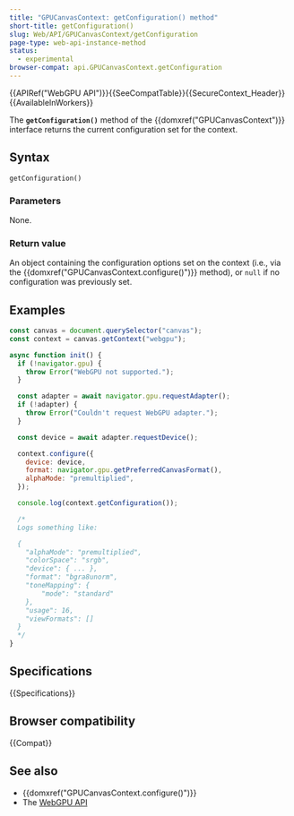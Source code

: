 ```yaml
---
title: "GPUCanvasContext: getConfiguration() method"
short-title: getConfiguration()
slug: Web/API/GPUCanvasContext/getConfiguration
page-type: web-api-instance-method
status:
  - experimental
browser-compat: api.GPUCanvasContext.getConfiguration
---
```


{{APIRef("WebGPU API")}}{{SeeCompatTable}}{{SecureContext_Header}}{{AvailableInWorkers}}

The **`getConfiguration()`** method of the
{{domxref("GPUCanvasContext")}} interface returns the current configuration set for the context.

## Syntax

```js-nolint
getConfiguration()
```

### Parameters

None.

### Return value

An object containing the configuration options set on the context (i.e., via the {{domxref("GPUCanvasContext.configure()")}} method), or `null` if no configuration was previously set.

## Examples

```js
const canvas = document.querySelector("canvas");
const context = canvas.getContext("webgpu");

async function init() {
  if (!navigator.gpu) {
    throw Error("WebGPU not supported.");
  }

  const adapter = await navigator.gpu.requestAdapter();
  if (!adapter) {
    throw Error("Couldn't request WebGPU adapter.");
  }

  const device = await adapter.requestDevice();

  context.configure({
    device: device,
    format: navigator.gpu.getPreferredCanvasFormat(),
    alphaMode: "premultiplied",
  });

  console.log(context.getConfiguration());

  /*
  Logs something like:

  {
    "alphaMode": "premultiplied",
    "colorSpace": "srgb",
    "device": { ... },
    "format": "bgra8unorm",
    "toneMapping": {
        "mode": "standard"
    },
    "usage": 16,
    "viewFormats": []
  }
  */
}
```

## Specifications

{{Specifications}}

## Browser compatibility

{{Compat}}

## See also

- {{domxref("GPUCanvasContext.configure()")}}
- The [WebGPU API](/en-US/docs/Web/API/WebGPU_API)
